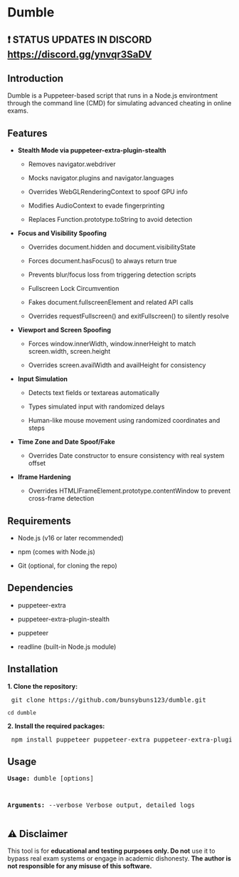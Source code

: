 # Dumble

## ❗ STATUS UPDATES IN DISCORD https://discord.gg/ynvqr3SaDV

## Introduction
Dumble is a Puppeteer-based script that runs in a Node.js environtment through the command line (CMD) for simulating advanced cheating in online exams.

## Features

- **Stealth Mode via puppeteer-extra-plugin-stealth**


  - Removes navigator.webdriver

  - Mocks navigator.plugins and navigator.languages

  - Overrides WebGLRenderingContext to spoof GPU info

  - Modifies AudioContext to evade fingerprinting

  - Replaces Function.prototype.toString to avoid detection

- **Focus and Visibility Spoofing**

  - Overrides document.hidden and document.visibilityState

  - Forces document.hasFocus() to always return true

  - Prevents blur/focus loss from triggering detection scripts

  - Fullscreen Lock Circumvention

  - Fakes document.fullscreenElement and related API calls

  - Overrides requestFullscreen() and exitFullscreen() to silently resolve

- **Viewport and Screen Spoofing**

  - Forces window.innerWidth, window.innerHeight to match screen.width, screen.height

  - Overrides screen.availWidth and availHeight for consistency

- **Input Simulation**

  - Detects text fields or textareas automatically

  - Types simulated input with randomized delays

  - Human-like mouse movement using randomized coordinates and steps

- **Time Zone and Date Spoof/Fake**

  - Overrides Date constructor to ensure consistency with real system offset

- **Iframe Hardening**

  - Overrides HTMLIFrameElement.prototype.contentWindow to prevent cross-frame detection


## Requirements

- Node.js (v16 or later recommended)

- npm (comes with Node.js)

- Git (optional, for cloning the repo)


## Dependencies

- puppeteer-extra

- puppeteer-extra-plugin-stealth

- puppeteer

- readline (built-in Node.js module)

## Installation

**1. Clone the repository:**

<pre> git clone https://github.com/bunsybuns123/dumble.git </pre>


``` cd dumble ```


**2. Install the required packages:**

<pre> npm install puppeteer puppeteer-extra puppeteer-extra-plugin-stealth </pre>

## Usage

**<pre>Usage:**
        dumble [options]

**Arguments:**
        --verbose    Verbose output, detailed logs
</pre>

## ⚠️ Disclaimer

This tool is for **educational and testing purposes only. Do not** use it to bypass real exam systems or engage in academic dishonesty. **The author is not responsible for any misuse of this software.**

